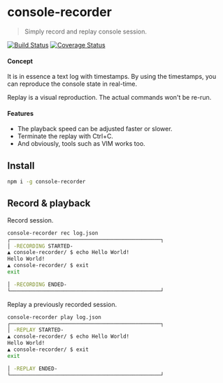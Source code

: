 # console-recorder

> Simply record and replay console session.

[![Build Status](https://travis-ci.com/dino-absoluto/console-recorder.svg?branch=master)](https://travis-ci.com/dino-absoluto/console-recorder)
[![Coverage Status](https://coveralls.io/repos/github/dino-absoluto/console-recorder/badge.svg?branch=master)](https://coveralls.io/github/dino-absoluto/console-recorder?branch=master)

#### Concept

It is in essence a text log with timestamps. By using the timestamps,
you can reproduce the console state in real-time.

Replay is a visual reproduction. The actual commands won't be re-run.

#### Features
- The playback speed can be adjusted faster or slower.
- Terminate the replay with Ctrl+C.
- And obviously, tools such as VIM works too.

## Install

```bash
npm i -g console-recorder
```

## Record & playback
Record session.

```bash
console-recorder rec log.json
┌────────────────────────────────────────────────┐
│ -RECORDING STARTED-
▲ console-recorder/ $ echo Hello World!
Hello World!
▲ console-recorder/ $ exit
exit

│ -RECORDING ENDED-
└────────────────────────────────────────────────┘
```

Replay a previously recorded session.

```bash
console-recorder play log.json
┌────────────────────────────────────────────────┐
│ -REPLAY STARTED-
▲ console-recorder/ $ echo Hello World!
Hello World!
▲ console-recorder/ $ exit
exit

│ -REPLAY ENDED-
└────────────────────────────────────────────────┘
```
